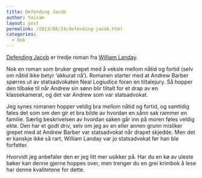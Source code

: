```yaml
---
title: Defending Jacob
author: teisam
layout: post
permalink: /2013/08/24/defending-jacob.html
categories:
  - bok
---
```

[Defending Jacob][1] er tredje roman fra [William Landay][2].

Nok en roman som bruker grepet med å veksle mellom nåtid og fortid (selv om nåtid ikke betyr &#8216;akkurat nå&#8217;). Romanen starter med at Andrew Barber spørres ut av statsadvokaten Neal Logiudice foran en tiltalejury. Så hopper den tilbake til når Andrew sin sønn blir tiltalt for et drap av en klassekamerat, og det var Andrew som var statsadvokat.

Jeg synes romanen hopper veldig bra mellom nåtid og fortid, og samtidig føles det som om den gir et bra bilde av hvordan en sånn sak rammer en familie. Særlig beskrivelsen av hvordan saken går inn på moren føles veldig ekte. Den har et godt driv, selv om jeg av en eller annen grunn misliker grepet med at Andrew Barber var statsadvokat når drapet skjedde. Men det er kanskje ikke så rart, William Landay var jo statsadvokat før han ble forfatter.

Hvorvidt jeg anbefaler den er jeg litt mer usikker på. Har du en kø av uleste bøker kan denne gjerne hoppes over, men trenger du en grei krimbok å lese har denne kvalitetene for dette.

 [1]: http://www.amazon.com/Defending-Jacob-ebook/dp/B007G92QGO/ref=sr_1_1_bnp_1_kin?ie=UTF8&qid=1376775647&sr=8-1&keywords=defending+jacob
 [2]: http://en.wikipedia.org/wiki/William_landay